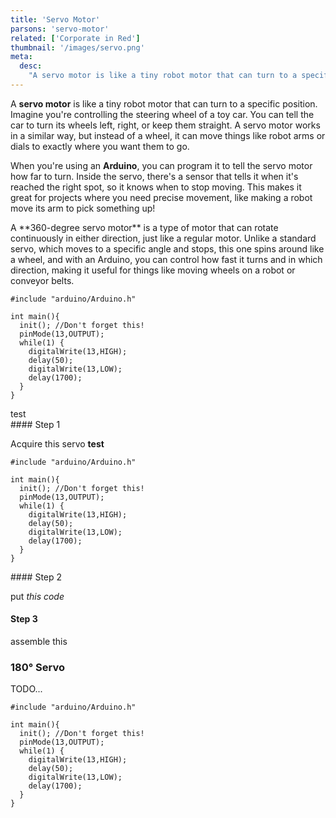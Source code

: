 ```yaml
---
title: 'Servo Motor'
parsons: 'servo-motor'
related: ['Corporate in Red']
thumbnail: '/images/servo.png'
meta:
  desc:
    "A servo motor is like a tiny robot motor that can turn to a specific position. Here's how you can program it in Arduino!"
---
```


A **servo motor** is like a tiny robot motor that can turn to a specific position. Imagine you're controlling the steering wheel of a toy car. You can tell the car to turn its wheels left, right, or keep them straight. A servo motor works in a similar way, but instead of a wheel, it can move things like robot arms or dials to exactly where you want them to go.

When you're using an **Arduino**, you can program it to tell the servo motor how far to turn. Inside the servo, there's a sensor that tells it when it's reached the right spot, so it knows when to stop moving. This makes it great for projects where you need precise movement, like making a robot move its arm to pick something up!

<collapsible title="360° Servo">
A **360-degree servo motor** is a type of motor that can rotate continuously in either direction, just like a regular motor. Unlike a standard servo, which moves to a specific angle and stops, this one spins around like a wheel, and with an Arduino, you can control how fast it turns and in which direction, making it useful for things like moving wheels on a robot or conveyor belts.

```arduino/
#include "arduino/Arduino.h"

int main(){
  init(); //Don't forget this!
  pinMode(13,OUTPUT);
  while(1) {
    digitalWrite(13,HIGH);
    delay(50);
    digitalWrite(13,LOW);
    delay(1700);
  }
}
```

<step>
<div slot="left">test</div>
#### Step 1

Acquire this servo **test**
</step>
<step>
<div slot="left">

```arduino/5-10
#include "arduino/Arduino.h"

int main(){
  init(); //Don't forget this!
  pinMode(13,OUTPUT);
  while(1) {
    digitalWrite(13,HIGH);
    delay(50);
    digitalWrite(13,LOW);
    delay(1700);
  }
}
```

</div>
#### Step 2

put *this code*
</step>
<step img="/images/servo.png">
#### Step 3

assemble this
</step>
</collapsible>

### 180° Servo

TODO...

```arduino
#include "arduino/Arduino.h"

int main(){
  init(); //Don't forget this!
  pinMode(13,OUTPUT);
  while(1) {
    digitalWrite(13,HIGH);
    delay(50);
    digitalWrite(13,LOW);
    delay(1700);
  }
}
```
